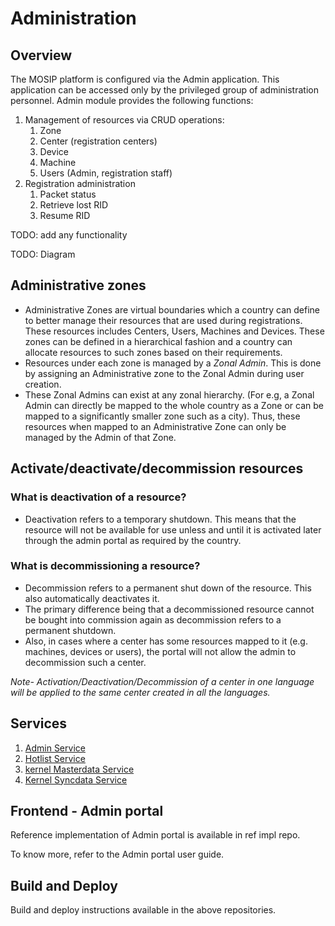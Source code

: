 # Administration

## Overview
The MOSIP platform is configured via the Admin application. This application can be accessed only by the privileged group of administration personnel. 
Admin module provides the following functions: 
1. Management of resources via CRUD operations:
    1. Zone 
    1. Center (registration centers)
    1. Device
    1. Machine
    1. Users (Admin, registration staff)
1. Registration administration
    1. Packet status 
    1. Retrieve lost RID
    1. Resume RID

TODO: add any functionality

TODO: Diagram

## Administrative zones

* Administrative Zones are virtual boundaries which a country can define to better manage their resources that are used during registrations. These resources includes Centers, Users, Machines and Devices. These zones can be defined in a hierarchical fashion and a country can allocate resources to such zones based on their requirements.
* Resources under each zone is managed by a *Zonal Admin*. This is done by assigning an Administrative zone to the Zonal Admin during user creation. 
* These Zonal Admins can exist at any zonal hierarchy. (For e.g, a Zonal Admin can directly be mapped to the whole country as a Zone or can be mapped to a significantly smaller zone such as a city). Thus, these resources when mapped to an Administrative Zone can only be managed by the Admin of that Zone.

## Activate/deactivate/decommission resources

### What is deactivation of a resource?
* Deactivation refers to a temporary shutdown. This means that the resource will not be available for use unless and until it is activated later through the admin portal as required by the country.

### What is decommissioning a resource?
* Decommission refers to a permanent shut down of the resource. This also automatically deactivates it. 
* The primary difference being that a decommissioned resource cannot be bought into commission again as decommission refers to a permanent shutdown.
* Also, in cases where a center has some resources mapped to it (e.g. machines, devices or users), the portal will not allow the admin to decommission such a center.

 *Note- Activation/Deactivation/Decommission of a center in one language will be applied to the same center created in all the languages.*

## Services
1. [Admin Service]()
2. [Hotlist Service]()
3. [kernel Masterdata Service]()
4. [Kernel Syncdata Service]()

## Frontend - Admin portal
Reference implementation of Admin portal is available in ref impl repo.

To know more, refer to the Admin portal user guide.

## Build and Deploy
Build and deploy instructions available in the above repositories.

